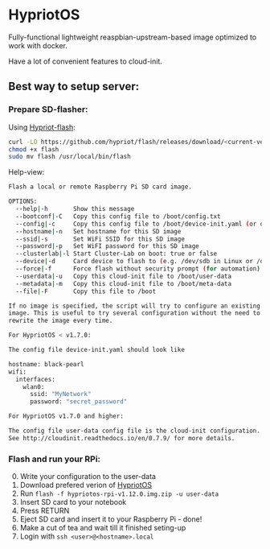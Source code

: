 # HypriotOS

Fully-functional lightweight reaspbian-upstream-based image optimized to work with docker.

Have a lot of convenient features to cloud-init.

## Best way to setup server:

### Prepare SD-flasher:

Using [Hypriot-flash](https://github.com/hypriot/flash):

```bash
curl -LO https://github.com/hypriot/flash/releases/download/<current-version>/flash
chmod +x flash
sudo mv flash /usr/local/bin/flash
```

Help-view:

```bash
Flash a local or remote Raspberry Pi SD card image.

OPTIONS:
  --help|-h       Show this message
  --bootconf|-C   Copy this config file to /boot/config.txt
  --config|-c     Copy this config file to /boot/device-init.yaml (or occidentalis.txt)
  --hostname|-n   Set hostname for this SD image
  --ssid|-s       Set WiFi SSID for this SD image
  --password|-p   Set WiFI password for this SD image
  --clusterlab|-l Start Cluster-Lab on boot: true or false
  --device|-d     Card device to flash to (e.g. /dev/sdb in Linux or /dev/disk2 in OSX)
  --force|-f      Force flash without security prompt (for automation)
  --userdata|-u   Copy this cloud-init file to /boot/user-data
  --metadata|-m   Copy this cloud-init file to /boot/meta-data
  --file|-F       Copy this file to /boot

If no image is specified, the script will try to configure an existing
image. This is useful to try several configuration without the need to
rewrite the image every time.

For HypriotOS < v1.7.0:

The config file device-init.yaml should look like

hostname: black-pearl
wifi:
  interfaces:
    wlan0:
      ssid: "MyNetwork"
      password: "secret_password"

For HypriotOS v1.7.0 and higher:

The config file user-data config file is the cloud-init configuration.
See http://cloudinit.readthedocs.io/en/0.7.9/ for more details.
```

### Flash and run your RPi:

0. Write your configuration to the user-data
1. Download prefered verion of [HypriotOS](https://blog.hypriot.com/downloads/)
2. Run `flash -f hypriotos-rpi-v1.12.0.img.zip -u user-data`
3. Insert SD card to your notebook
4. Press RETURN
5. Eject SD card and insert it to your Raspberry Pi - done!
6. Make a cut of tea and wait till it finished seting-up
7. Login with `ssh <user>@<hostname>.local`

